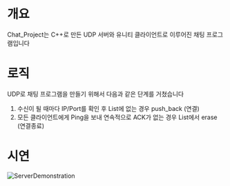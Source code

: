 # 개요
Chat_Project는 C++로 만든 UDP 서버와 유니티 클라이언트로 이루어진 채팅 프로그램입니다 <br/>

# 로직
UDP로 채팅 프로그램을 만들기 위해서 다음과 같은 단계를 거쳤습니다<br/>
1. 수신이 될 때마다 IP/Port를 확인 후 List에 없는 경우 push_back (연결)
2. 모든 클라이언트에게 Ping을 보내 연속적으로 ACK가 없는 경우 List에서 erase (연결종료)

# 시연
![ServerDemonstration](https://github.com/Yugi62/Chat_Project/assets/30305369/ee5ad4ce-ecfd-4390-b15b-916dae34cd87)

